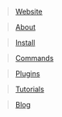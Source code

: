 > [Website](http://utilsh.tk/)

> [About](http://utilsh.tk/#about)

> [Install](http://utilsh.tk/#install)

> [Commands](http://utilsh.tk/#commands)

> [Plugins](http://utilsh.tk/#plugins)

> [Tutorials](http://utilsh.tk/#tutorials)

> [Blog](http://utilsh.tk/#blog)
